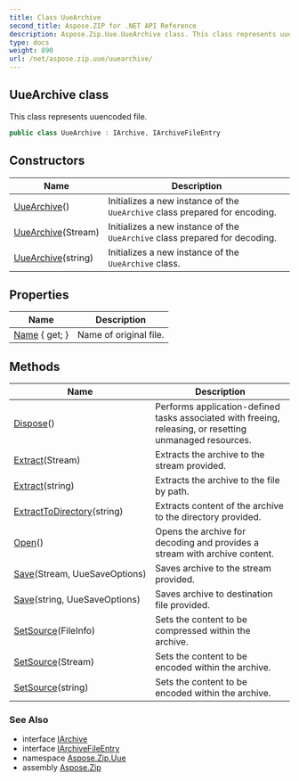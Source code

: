 ```yaml
---
title: Class UueArchive
second_title: Aspose.ZIP for .NET API Reference
description: Aspose.Zip.Uue.UueArchive class. This class represents uuencoded file
type: docs
weight: 890
url: /net/aspose.zip.uue/uuearchive/
---
```

## UueArchive class

This class represents uuencoded file.

```csharp
public class UueArchive : IArchive, IArchiveFileEntry
```

## Constructors

| Name | Description |
| --- | --- |
| [UueArchive](uuearchive/#constructor)() | Initializes a new instance of the `UueArchive` class prepared for encoding. |
| [UueArchive](uuearchive/#constructor_1)(Stream) | Initializes a new instance of the `UueArchive` class prepared for decoding. |
| [UueArchive](uuearchive/#constructor_2)(string) | Initializes a new instance of the `UueArchive` class. |

## Properties

| Name | Description |
| --- | --- |
| [Name](../../aspose.zip.uue/uuearchive/name/) { get; } | Name of original file. |

## Methods

| Name | Description |
| --- | --- |
| [Dispose](../../aspose.zip.uue/uuearchive/dispose/)() | Performs application-defined tasks associated with freeing, releasing, or resetting unmanaged resources. |
| [Extract](../../aspose.zip.uue/uuearchive/extract/#extract_1)(Stream) | Extracts the archive to the stream provided. |
| [Extract](../../aspose.zip.uue/uuearchive/extract/#extract)(string) | Extracts the archive to the file by path. |
| [ExtractToDirectory](../../aspose.zip.uue/uuearchive/extracttodirectory/)(string) | Extracts content of the archive to the directory provided. |
| [Open](../../aspose.zip.uue/uuearchive/open/)() | Opens the archive for decoding and provides a stream with archive content. |
| [Save](../../aspose.zip.uue/uuearchive/save/#save)(Stream, UueSaveOptions) | Saves archive to the stream provided. |
| [Save](../../aspose.zip.uue/uuearchive/save/#save_1)(string, UueSaveOptions) | Saves archive to destination file provided. |
| [SetSource](../../aspose.zip.uue/uuearchive/setsource/#setsource)(FileInfo) | Sets the content to be compressed within the archive. |
| [SetSource](../../aspose.zip.uue/uuearchive/setsource/#setsource_1)(Stream) | Sets the content to be encoded within the archive. |
| [SetSource](../../aspose.zip.uue/uuearchive/setsource/#setsource_2)(string) | Sets the content to be encoded within the archive. |

### See Also

* interface [IArchive](../../aspose.zip/iarchive/)
* interface [IArchiveFileEntry](../../aspose.zip/iarchivefileentry/)
* namespace [Aspose.Zip.Uue](../../aspose.zip.uue/)
* assembly [Aspose.Zip](../../)


